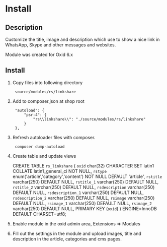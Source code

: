 # Install

## Description

Customize the title, image and description which use to show a nice link in WhatsApp, Skype and other messages and websites.

Module was created for Oxid 6.x

## Install
1. Copy files into following directory
        
        source/modules/rs/linkshare
        
2. Add to composer.json at shop root
  
        "autoload": {
            "psr-4": {
                "rs\\linkshare\\": "./source/modules/rs/linkshare"
            }
        },

3. Refresh autoloader files with composer.

        composer dump-autoload

4. Create table and update views

    CREATE TABLE `rs_linkshare` (
     `oxid` char(32) CHARACTER SET latin1 COLLATE latin1_general_ci NOT NULL,
     `rstype` enum('article','category','content') NOT NULL DEFAULT 'article',
     `rstitle` varchar(250) DEFAULT NULL,
     `rstitle_1` varchar(250) DEFAULT NULL,
     `rstitle_2` varchar(250) DEFAULT NULL,
     `rsdescription` varchar(250) DEFAULT NULL,
     `rsdescription_1` varchar(250) DEFAULT NULL,
     `rsdescription_2` varchar(250) DEFAULT NULL,
     `rsimage` varchar(250) DEFAULT NULL,
     `rsimage_1` varchar(250) DEFAULT NULL,
     `rsimage_2` varchar(250) DEFAULT NULL,
     PRIMARY KEY (`oxid`)
    ) ENGINE=InnoDB DEFAULT CHARSET=utf8;

5. Enable module in the oxid admin area, Extensions => Modules

6. Fill out the settings in the module and upload images, title and description in the article, categories and cms pages.